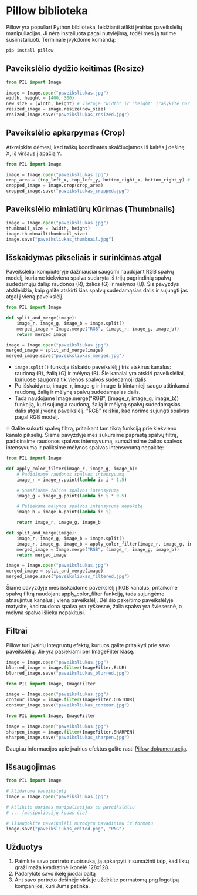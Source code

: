 # Pillow biblioteka

Pillow yra populiari Python biblioteka, leidžianti atlikti įvairias paveikslėlių manipuliacijas. Ji nėra instaliuota pagal nutylėjimą, todėl mes ją turime susiinstaliuoti. Terminale įvykdome komandą:

```bash
pip install pillow
```

<!-- TODO: flow -->
<!-- Pademonstruojam kaip atsidaro img -->
<!-- Pabandom image.show() -->
<!-- Pabandom resized img uzseivint -->

## Paveikslėlio dydžio keitimas (Resize)

```Python
from PIL import Image

image = Image.open("paveiksliukas.jpg")
width, height = (400, 300)
new_size = (width, height) # vietoje "width" ir "height" įrašykite norimus parametrus, pvz.: (60, 80)
resized_image = image.resize(new_size)
resized_image.save("paveiksliukas_resized.jpg")
```

## Paveikslėlio apkarpymas (Crop)

Atkreipkite dėmesį, kad taškų koordinatės skaičiuojamos iš kairės į dešinę X, iš viršaus į apačią Y.

```Python
from PIL import Image

image = Image.open("paveiksliukas.jpg")
crop_area = (top_left_x, top_left_y, bottom_right_x, bottom_right_y) # įrašykite norimus parametrus, pvz.: (100, 100, 300, 200)
cropped_image = image.crop(crop_area)
cropped_image.save("paveiksliukas_cropped.jpg")
```

## Paveikslėlio miniatiūrų kūrimas (Thumbnails)

```Python
image = Image.open("paveiksliukas.jpg")
thumbnail_size = (width, height)
image.thumbnail(thumbnail_size)
image.save("paveiksliukas_thumbnail.jpg")
```

## Išskaidymas pikseliais ir surinkimas atgal

Paveikslėliai kompiuteryje dažniausiai saugomi naudojant RGB spalvų modelį, kuriame kiekviena spalva sudaryta iš trijų pagrindinių spalvų sudedamųjų dalių: raudonos (R), žalios (G) ir mėlynos (B). Šis pavyzdys atskleidžia, kaip galite atskirti šias spalvų sudedamąsias dalis ir sujungti jas atgal į vieną paveikslėlį.

```Python
from PIL import Image

def split_and_merge(image):
    image_r, image_g, image_b = image.split()
    merged_image = Image.merge("RGB", (image_r, image_g, image_b))
    return merged_image

image = Image.open("paveiksliukas.jpg")
merged_image = split_and_merge(image)
merged_image.save("paveiksliukas_merged.jpg")
```

- `image.split()` funkcija išskaido paveikslėlį į tris atskirus kanalus: raudoną (R), žalią (G) ir mėlyną (B). Šie kanalai yra atskiri paveikslėliai, kuriuose saugoma tik vienos spalvos sudedamoji dalis.
- Po išskaidymo, image_r, image_g ir image_b kintamieji saugo atitinkamai raudoną, žalią ir mėlyną spalvų sudedamąsias dalis.
- Tada naudojame Image.merge("RGB", (image_r, image_g, image_b)) funkciją, kuri sujungia raudoną, žalią ir mėlyną spalvų sudedamąsias dalis atgal į vieną paveikslėlį. "RGB" reiškia, kad norime sujungti spalvas pagal RGB modelį.

💡 Galite sukurti spalvų filtrą, pritaikant tam tikrą funkciją prie kiekvieno kanalo pikselių. Šiame pavyzdyje mes sukursime paprastą spalvų filtrą, padidinsime raudonos spalvos intensyvumą, sumažinsime žalios spalvos intensyvumą ir paliksime mėlynos spalvos intensyvumą nepakitę:

```Python
from PIL import Image

def apply_color_filter(image_r, image_g, image_b):
    # Padidiname raudonos spalvos intensyvumą
    image_r = image_r.point(lambda i: i * 1.5)

    # Sumažiname žalios spalvos intensyvumą
    image_g = image_g.point(lambda i: i * 0.5)

    # Paliekame mėlynos spalvos intensyvumą nepakitę
    image_b = image_b.point(lambda i: i)

    return image_r, image_g, image_b

def split_and_merge(image):
    image_r, image_g, image_b = image.split()
    image_r, image_g, image_b = apply_color_filter(image_r, image_g, image_b)
    merged_image = Image.merge("RGB", (image_r, image_g, image_b))
    return merged_image

image = Image.open("paveiksliukas.jpg")
merged_image = split_and_merge(image)
merged_image.save("paveiksliukas_filtered.jpg")
```

Šiame pavyzdyje mes išskaidome paveikslėlį į RGB kanalus, pritaikome spalvų filtrą naudojant apply_color_filter funkciją, tada sujungėme atnaujintus kanalus į vieną paveikslėlį. Dėl šio pakeitimo paveikslėlyje matysite, kad raudona spalva yra ryškesnė, žalia spalva yra šviesesnė, o mėlyna spalva išlieka nepakitusi.

## Filtrai

Pillow turi įvairių integruotų efektų, kuriuos galite pritaikyti prie savo paveikslėlių. Jie yra pasiekiami per ImageFilter klasę. 

```Python
image = Image.open("paveiksliukas.jpg")
blurred_image = image.filter(ImageFilter.BLUR)
blurred_image.save("paveiksliukas_blurred.jpg")
```

```Python
from PIL import Image, ImageFilter

image = Image.open("paveiksliukas.jpg")
contour_image = image.filter(ImageFilter.CONTOUR)
contour_image.save("paveiksliukas_contour.jpg")
```

```Python
from PIL import Image, ImageFilter

image = Image.open("paveiksliukas.jpg")
sharpen_image = image.filter(ImageFilter.SHARPEN)
sharpen_image.save("paveiksliukas_sharpen.jpg")
```

Daugiau informacijos apie įvairius efektus galite rasti [Pillow dokumentacija](https://pillow.readthedocs.io/en/stable/reference/ImageFilter.html).

## Išsaugojimas

```Python
from PIL import Image

# Atidarome paveikslėlį
image = Image.open("paveiksliukas.jpg")

# Atlikite norimas manipuliacijas su paveikslėliu
# ... (manipuliacijų kodas čia)

# Išsaugokite paveikslėlį nurodytu pavadinimu ir formatu
image.save("paveiksliukas_edited.png", "PNG")
```

## Užduotys

1. Paimkite savo portreto nuotrauką, ją apkarpyti ir sumažinti taip, kad liktų graži maža kvadratinė ikonėlė 128x128.
1. Padarykite savo ikėlę juodai baltą
1. Ant savo portreto dešinėje viršuje uždėkite permatomą png logotipą kompanijos, kuri Jums patinka.
